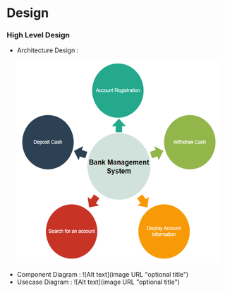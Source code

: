 # Design
### High Level Design
- Architecture Design :
<p align="center">
  <img width="460" height="460" src="https://github.com/Archana-Athreya/Mini_Project/blob/87148704886e0e20aa67987b2e2a3b3bc8db1548/2.Design/Architecture.png">
</p>




























- Component Diagram :
![Alt text](image URL "optional title")
- Usecase Diagram :
![Alt text](image URL "optional title")

